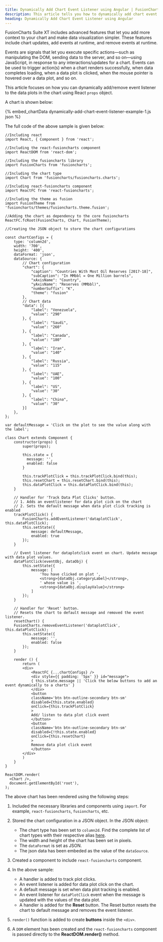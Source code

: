 ```yaml
---
title: Dynamically Add Chart Event Listener using Angular | FusionCharts
description: This article tells you how to dynamically add chart event listener to your chart using angular.
heading: Dynamically Add Chart Event Listener using Angular
---
```


FusionCharts Suite XT includes advanced features that let you add more context to your chart and make data visualization simpler. These features include chart updates, add events at runtime, and remove events at runtime.

Events are signals that let you execute specific actions—such as manipulating the DOM, sending data to the server, and so on—using JavaScript, in response to any interactions/updates for a chart. Events can be used to trigger action(s) when a chart renders successfully, when data completes loading, when a data plot is clicked, when the mouse pointer is hovered over a data plot, and so on.

This article focuses on how you can dynamically add/remove event listener to the data plots in the chart using React `props` object.

A chart is shown below:

{% embed_chartData dynamically-add-chart-event-listener-example-1.js json %}

The full code of the above sample is given below:

```
//Including react
import React, { Component } from 'react';

//Including the react-fusioncharts component
import ReactDOM from 'react-dom';

//Including the fusioncharts library
import FusionCharts from 'fusioncharts';

//Including the chart type
import Chart from 'fusioncharts/fusioncharts.charts';

//Including react-fusioncharts component
import ReactFC from 'react-fusioncharts';

//Including the theme as fusion
import FusionTheme from 'fusioncharts/themes/fusioncharts.theme.fusion';

//Adding the chart as dependency to the core fusioncharts
ReactFC.fcRoot(FusionCharts, Chart, FusionTheme);

//Creating the JSON object to store the chart configurations

const chartConfigs = {
	type: 'column2d',
	width: '700',
	height: '400',
	dataFormat: 'json',
	dataSource: {
		// Chart configuration
		"chart": {
			"caption": "Countries With Most Oil Reserves [2017-18]",
			"subCaption": "In MMbbl = One Million barrels",
			"xAxisName": "Country",
			"yAxisName": "Reserves (MMbbl)",
			"numberSuffix": "K",
			"theme": "fusion"
		},
		// Chart data
		"data": [{
			"label": "Venezuela",
			"value": "290"
		}, {
			"label": "Saudi",
			"value": "260"
		}, {
			"label": "Canada",
			"value": "180"
		}, {
			"label": "Iran",
			"value": "140"
		}, {
			"label": "Russia",
			"value": "115"
		}, {
			"label": "UAE",
			"value": "100"
		}, {
			"label": "US",
			"value": "30"
		}, {
			"label": "China",
			"value": "30"
		}]
	},
};

var defaultMessage = 'Click on the plot to see the value along with the label';

class Chart extends Component {
	constructor(props) {
		super(props);

	    this.state = {
	      message: '',
	      enabled: false
	    }

	    this.trackPlotClick = this.trackPlotClick.bind(this);
	    this.resetChart = this.resetChart.bind(this);
	    this.dataPlotClick = this.dataPlotClick.bind(this);
	}

	// Handler for 'Track Data Plot Clicks' button.
	// 1. Adds an eventlistener for data plot cick on the chart
	// 2. Sets the default message when data plot click tracking is enabled
	trackPlotClick() {
    	FusionCharts.addEventListener('dataplotClick', this.dataPlotClick);
    	this.setState({
			message: defaultMessage,
			enabled: true
    	});
  	}

	// Event listener for dataplotclick event on chart. Update message with data plot values.
	dataPlotClick(eventObj, dataObj) {
    	this.setState({
			message: [
				'You have clicked on plot ',
				<strong>{dataObj.categoryLabel}</strong>,
				' whose value is ',
				<strong>{dataObj.displayValue}</strong>
			]
		});
	}

	// Handler for 'Reset' button.
	// Resets the chart to default message and removed the event listener.
	resetChart() {
	FusionCharts.removeEventListener('dataplotClick', this.dataPlotClick);
    	this.setState({
			message: '',
			enabled: false
    	});
  	}

  	render () {
    	return (
      	<div>
        	<ReactFC {...chartConfigs} />
        	<div style={{ padding: '5px' }} id="message">
          	{ this.state.message || 'Click the below buttons to add an event dynamically to a charts' }
        	</div>
        	<button
          	className='btn btn-outline-secondary btn-sm'
          	disabled={this.state.enabled}
          	onClick={this.trackPlotClick}
        	>
          	Add/ listen to data plot click event
        	</button>
        	<button
          	className='btn btn-outline-secondary btn-sm'
          	disabled={!this.state.enabled}
          	onClick={this.resetChart}
        	>
          	Remove data plot click event
        	</button>
      	</div>
    	)
  	}
}

ReactDOM.render(
  <Chart />,
  document.getElementById('root'),
);
```

The above chart has been rendered using the following steps:

1. Included the necessary libraries and components using `import`. For example, `react-fusioncharts`, `fusioncharts`, etc.

2. Stored the chart configuration in a JSON object. In the JSON object:
    * The chart type has been set to `column2d`. Find the complete list of chart types with their respective alias [here](https://www.fusioncharts.com/dev/chart-guide/list-of-charts).
    * The width and height of the chart has been set in pixels. 
    * The `dataFormat` is set as JSON.
    * The json data has been embeded as the value of the `dataSource`.

3. Created a component to include `react-fusioncharts` component.

4. In the above sample:
	* A handler is added to track plot clicks.
	* An event listener is added for data plot click on the chart.
	* A default message is set when data plot tracking is enabled.
	* An event listener for `dataPlotClick` event when the message is updated with the values of the data plot.
	* A handler is added for the **Reset** button. The Reset button resets the chart to default message and removes the event listener.

5. `render()` function is added to create **buttons** inside the `<div>`.

6. A `DOM` element has been created and the `react-fusioncharts` component is passed directly to the **ReactDOM.render()** method.